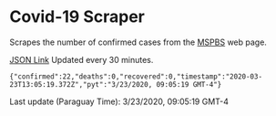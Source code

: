 # Covid-19 Scraper

Scrapes the number of confirmed cases from the [MSPBS](https://www.mspbs.gov.py/covid-19.php) web page.

[JSON Link](https://jmayalag.github.io/covid19-scrape/cases.json)
Updated every 30 minutes.
```
{"confirmed":22,"deaths":0,"recovered":0,"timestamp":"2020-03-23T13:05:19.372Z","pyt":"3/23/2020, 09:05:19 GMT-4"}
```
Last update (Paraguay Time): 3/23/2020, 09:05:19 GMT-4